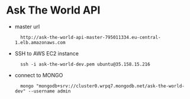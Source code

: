# Ask The World API

- master url

        http://ask-the-world-api-master-795011334.eu-central-1.elb.amazonaws.com

- SSH to AWS EC2 instance

        ssh -i ask-the-world-dev.pem ubuntu@35.158.15.216

- connect to MONGO

        mongo "mongodb+srv://cluster0.wrpq7.mongodb.net/ask-the-world-dev" --username admin
